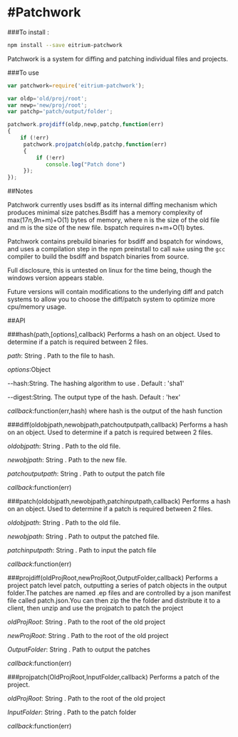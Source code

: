 #Patchwork
==================
###To install :
```bash
npm install --save eitrium-patchwork
```
Patchwork is a system for diffing and patching individual files and projects.

###To use
```js
var patchwork=require('eitrium-patchwork');

var oldp='old/proj/root';
var newp='new/proj/root';
var patchp='patch/output/folder';

patchwork.projdiff(oldp,newp,patchp,function(err)
{
    if (!err)
     patchwork.projpatch(oldp,patchp,function(err)
     {
         if (!err)
            console.log("Patch done")
     });
});
```
##Notes

Patchwork currently uses bsdiff as its internal diffing mechanism which produces minimal size patches.Bsdiff has a memory complexity of  max(17*n,9*n+m)+O(1) bytes of memory, where n is the size of the old file and m is the size of the new file. bspatch requires n+m+O(1) bytes. 

Patchwork contains prebuild binaries for bsdiff and bspatch for windows, and uses a compilation step in the npm preinstall to call ```make``` using the ```gcc``` compiler to build the bsdiff and bspatch binaries from source.

Full disclosure, this is untested on linux for the time being, though the windows version appears stable.

Future versions will contain modifications to the underlying diff and patch systems to allow you to choose the diff/patch system to optimize more cpu/memory usage.

##API

###hash(path,[options],callback)
Performs a hash on an object. Used to determine if a patch is required between 2 files.

*path*: String . Path to the file to hash.

*options*:Object

--hash:String. The hashing algorithm to use . Default : 'sha1'

--digest:String. The output type of the hash. Default : 'hex'

*callback*:function(err,hash) where hash is the output of the hash function

###diff(oldobjpath,newobjpath,patchoutputpath,callback)
Performs a hash on an object. Used to determine if a patch is required between 2 files.

*oldobjpath*: String . Path to the old file.

*newobjpath*: String . Path to the new file.

*patchoutputpath*: String . Path to output the patch file 

*callback*:function(err) 

###patch(oldobjpath,newobjpath,patchinputpath,callback)
Performs a hash on an object. Used to determine if a patch is required between 2 files.

*oldobjpath*: String . Path to the old file.

*newobjpath*: String . Path to output the patched file.

*patchinputpath*: String . Path to input the patch file 

*callback*:function(err) 

###projdiff(oldProjRoot,newProjRoot,OutputFolder,callback)
Performs a project patch level patch, outputting a series of patch objects in the output folder.The patches are named .ep files and are controlled by a json manifest file called patch.json.You can then zip the the folder and distribute it to a client, then unzip and use the projpatch to patch the project

*oldProjRoot*: String . Path to the root of the old project

*newProjRoot*: String . Path to the root of the old project

*OutputFolder*: String . Path to output the patches 

*callback*:function(err) 

###projpatch(OldProjRoot,InputFolder,callback)
Performs a patch of the project.

*oldProjRoot*: String . Path to the root of the old project

*InputFolder*: String . Path to the patch folder

*callback*:function(err)

